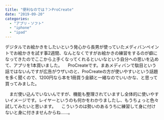 ```yaml
---
title: "便利なのでは？＞ProCreate"
date: "2019-09-20"
categories: 
  - "アプリ・ソフト"
  - "iphone"
  - "ipad"
---
```


デジタルでお絵かきをしたいという発心から長男が使っていたメディバンペイントでお絵かきを試す事2週間、なんとなくですがお絵かきの練習をするのが癖になってきたのでここから上手くなってくれるといいなという自分への思いを込めて、アプリを1本買いました。 　ProCreateです。まあメディバンで駄目という話ではないんですが広告がウザいのと、ProCreateの方が使いやすいという話題を多く聞くので、1200円なら本を1冊買う金額と一緒なのでいいかな、と思って買ってみました。

　まだ使い込んでいないんですが、機能も整理されていますし全体的に使いやすいイメージです。レイヤーというのも何かをわかりましたし、もうちょっと色々試してみたいと思います。 　こういうのは勢いのあるうちに練習して身に付けないと身に付きませんからね……。
